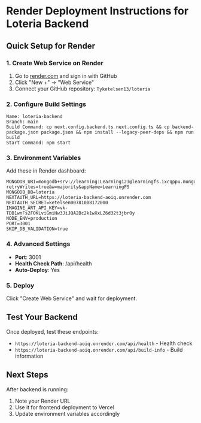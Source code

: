 # Render Deployment Instructions for Loteria Backend

## Quick Setup for Render

### 1. Create Web Service on Render
1. Go to [render.com](https://render.com) and sign in with GitHub
2. Click "New +" → "Web Service"
3. Connect your GitHub repository: `Tyketelsen13/loteria`

### 2. Configure Build Settings
```
Name: loteria-backend
Branch: main
Build Command: cp next.config.backend.ts next.config.ts && cp backend-package.json package.json && npm install --legacy-peer-deps && npm run build
Start Command: npm start
```

### 3. Environment Variables
Add these in Render dashboard:
```
MONGODB_URI=mongodb+srv://learning:Learning123@learningfs.ixcqppu.mongodb.net/?retryWrites=true&w=majority&appName=LearningFS
MONGODB_DB=loteria
NEXTAUTH_URL=https://loteria-backend-aoiq.onrender.com
NEXTAUTH_SECRET=ketelsen00781008172000
IMAGINE_ART_API_KEY=vk-TDB1wnFs2FOKLviGmiHw3JiJQA2Bc2k1wXxLZ6d32t3jbr0y
NODE_ENV=production
PORT=3001
SKIP_DB_VALIDATION=true
```

### 4. Advanced Settings
- **Port**: 3001
- **Health Check Path**: /api/health
- **Auto-Deploy**: Yes

### 5. Deploy
Click "Create Web Service" and wait for deployment.

## Test Your Backend
Once deployed, test these endpoints:
- `https://loteria-backend-aoiq.onrender.com/api/health` - Health check
- `https://loteria-backend-aoiq.onrender.com/api/build-info` - Build information

## Next Steps
After backend is running:
1. Note your Render URL
2. Use it for frontend deployment to Vercel
3. Update environment variables accordingly
